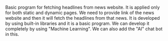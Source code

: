 Basic program for fetching headlines from news website.
It is applied only for both static and dynamic  pages.
We need to provide link of the news website and then it will fetch the headlines from that news. 
It is developed by using built-in libraries and it is a basic program.
We can develop it completely by using "Machine Learning".
We can also add the "AI" chat bot in this.
